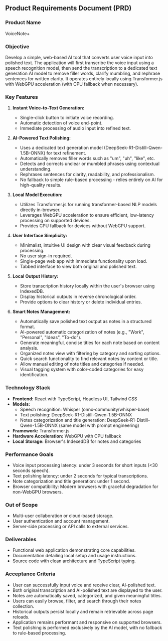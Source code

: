 ## Product Requirements Document (PRD)

### Product Name
VoiceNote+

### Objective
Develop a simple, web-based AI tool that converts user voice input into polished text. The application will first transcribe the voice input using a speech recognition model, then send the transcription to a dedicated text generation AI model to remove filler words, clarify mumbling, and rephrase sentences for written clarity. It operates entirely locally using Transformer.js with WebGPU acceleration (with CPU fallback when necessary).

### Key Features

1. **Instant Voice-to-Text Generation:**
   - Single-click button to initiate voice recording.
   - Automatic detection of voice end-point.
   - Immediate processing of audio input into refined text.

2. **AI-Powered Text Polishing:**
   - Uses a dedicated text generation model (DeepSeek-R1-Distill-Qwen-1.5B-ONNX) for text refinement.
   - Automatically removes filler words such as "um", "uh", "like", etc.
   - Detects and corrects unclear or mumbled phrases using contextual understanding.
   - Rephrases sentences for clarity, readability, and professionalism.
   - No fallback to simple rule-based processing - relies entirely on AI for high-quality results.

3. **Local Model Execution:**
   - Utilizes Transformer.js for running transformer-based NLP models directly in-browser.
   - Leverages WebGPU acceleration to ensure efficient, low-latency processing on supported devices.
   - Provides CPU fallback for devices without WebGPU support.

4. **User Interface Simplicity:**
   - Minimalist, intuitive UI design with clear visual feedback during processing.
   - No user sign-in required.
   - Single-page web app with immediate functionality upon load.
   - Tabbed interface to view both original and polished text.

5. **Local Output History:**
   - Store transcription history locally within the user's browser using IndexedDB.
   - Display historical outputs in reverse chronological order.
   - Provide options to clear history or delete individual entries.

6. **Smart Notes Management:**
   - Automatically save polished text output as notes in a structured format.
   - AI-powered automatic categorization of notes (e.g., "Work", "Personal", "Ideas", "To-do").
   - Generate meaningful, concise titles for each note based on content analysis.
   - Organized notes view with filtering by category and sorting options.
   - Quick search functionality to find relevant notes by content or title.
   - Allow manual editing of note titles and categories if needed.
   - Visual tagging system with color-coded categories for easy identification.

### Technology Stack
- **Frontend:** React with TypeScript, Headless UI, Tailwind CSS
- **Models:** 
  - Speech recognition: Whisper (onnx-community/whisper-base)
  - Text polishing: DeepSeek-R1-Distill-Qwen-1.5B-ONNX
  - Notes categorization and title generation: DeepSeek-R1-Distill-Qwen-1.5B-ONNX (same model with prompt engineering)
- **Framework:** Transformer.js
- **Hardware Acceleration:** WebGPU with CPU fallback
- **Local Storage:** Browser's IndexedDB for notes and categories

### Performance Goals
- Voice input processing latency: under 3 seconds for short inputs (<30 seconds speech).
- Text polishing latency: under 2 seconds for typical transcriptions.
- Note categorization and title generation: under 1 second.
- Browser compatibility: Modern browsers with graceful degradation for non-WebGPU browsers.

### Out of Scope
- Multi-user collaboration or cloud-based storage.
- User authentication and account management.
- Server-side processing or API calls to external services.

### Deliverables
- Functional web application demonstrating core capabilities.
- Documentation detailing local setup and usage instructions.
- Source code with clean architecture and TypeScript typing.

### Acceptance Criteria
- User can successfully input voice and receive clear, AI-polished text.
- Both original transcription and AI-polished text are displayed to the user.
- Notes are automatically saved, categorized, and given meaningful titles.
- Users can easily browse, filter, and search through their notes collection.
- Historical outputs persist locally and remain retrievable across page reloads.
- Application remains performant and responsive on supported browsers.
- Text polishing is performed exclusively by the AI model, with no fallback to rule-based processing.

